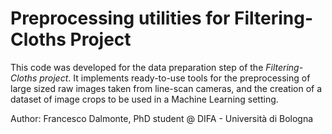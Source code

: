 # Preprocessing utilities for Filtering-Cloths Project

This code was developed for the data preparation step of the *Filtering-Cloths project*. It implements ready-to-use tools for the preprocessing of large sized raw images taken from line-scan cameras, and the creation of a dataset of image crops to be used in a Machine Learning setting.

Author: Francesco Dalmonte, PhD student @ DIFA - Università di Bologna
